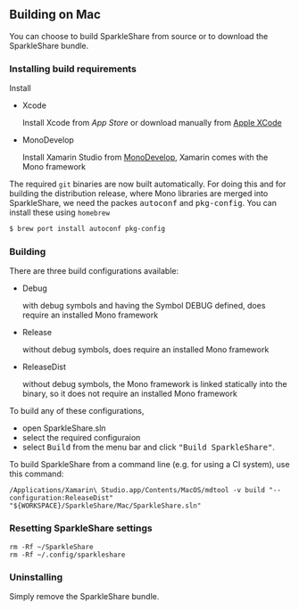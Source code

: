 ## Building on Mac

You can choose to build SparkleShare from source or to download the SparkleShare bundle.


### Installing build requirements


Install

* Xcode
  
  Install Xcode from *App Store* or download manually from [Apple XCode](https://developer.apple.com/xcode/)

* MonoDevelop

  Install Xamarin Studio from [MonoDevelop](http://monodevelop.com/download/), Xamarin comes with the Mono framework

The required `git` binaries are now built automatically. For doing this and for building the distribution release, where Mono libraries are merged into SparkleShare, we need 
 the packes <tt>autoconf</tt> and <tt>pkg-config</tt>. You can install these using `homebrew`

```bash
$ brew port install autoconf pkg-config
```

### Building

There are three build configurations available:

* Debug

  with debug symbols and having the Symbol DEBUG defined, does require an installed Mono framework
  
* Release

  without debug symbols, does require an installed Mono framework
  
* ReleaseDist

  without debug symbols, the Mono framework is linked statically into the binary, so it does not require an installed Mono framework

To build any of these configurations,

* open SparkleShare.sln
* select the required configuraion
* select <tt>Build</tt> from the menu bar and click <tt>"Build SparkleShare"</tt>.

To build SparkleShare from a command line (e.g. for using a CI system), use this command:

```
/Applications/Xamarin\ Studio.app/Contents/MacOS/mdtool -v build "--configuration:ReleaseDist" "${WORKSPACE}/SparkleShare/Mac/SparkleShare.sln"
```

### Resetting SparkleShare settings

```
rm -Rf ~/SparkleShare
rm -Rf ~/.config/sparkleshare
```


### Uninstalling

Simply remove the SparkleShare bundle.

